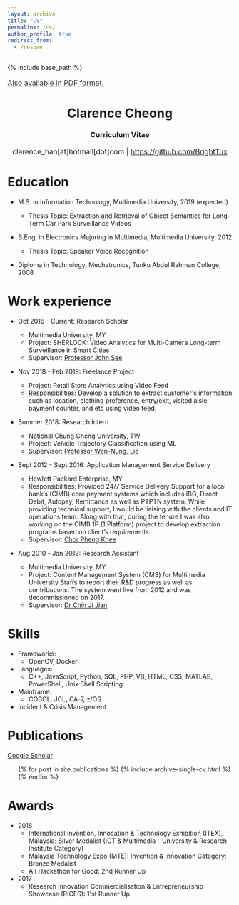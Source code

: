 ```yaml
---
layout: archive
title: "CV"
permalink: /cv/
author_profile: true
redirect_from:
  - /resume
---
```


{% include base_path %}


<a style="line-height: 1.5;" href="https://github.com/BrightTux/brighttux.github.io/raw/master/files/cv.pdf"><span style="color: #333333;"><span id="printThis" style="font-size: medium;">Also available in PDF format.</span></span></a>
<h1 class="western" align="center"><b>Clarence Cheong</b></h1>
<p style="line-height: 1.5;" align="center"><span style="font-size: medium;"><b>Curriculum Vitae</b> </span></p>
<p style="line-height: 1.5;" align="center"><span style="font-size: medium;">clarence_han[at]hotmail[dot]com | <a href="https://github.com/BrightTux">https://github.com/BrightTux</a></span></p>




<script>
console.log("Use printcv() to set certain elements to hidden");
  
function printcv()
{
  console.log("function printcv called");
  
  document.getElementById("printThis").style.visibility = "hidden"; 
  document.getElementsByClassName("page__title")[0].style.visibility = "hidden";
  document.getElementsByClassName("btn btn--inverse")[0].style.visibility = "hidden";
  console.log("Remember to change the scale to 72% before printing");

};
  
</script>




Education
======

* M.S. in Information Technology, Multimedia University, 2019 (expected)
  * Thesis Topic: Extraction and Retrieval of Object Semantics for Long-Term Car Park Surveillance Videos

* B.Eng. in Electronics Majoring in Multimedia, Multimedia University, 2012
  * Thesis Topic: Speaker Voice Recognition

* Diploma in Technology, Mechatronics, Tunku Abdul Rahman College, 2008


Work experience
======
* Oct 2016 - Current: Research Scholar
  * Multimedia University, MY
  * Project: SHERLOCK: Video Analytics for Multi-Camera Long-term Surveillance in Smart Cities
  * Supervisor: [Professor John See](http://pesona.mmu.edu.my/~johnsee/)
  
* Nov 2018 - Feb 2019: Freelance Project
  * Project: Retail Store Analytics using Video Feed 
  * Responsibilities: Develop a solution to extract customer's information such as location, clothing preference, entry/exit, visited aisle, payment counter, and etc using video feed.

* Summer 2018: Research Intern
  * National Chung Cheng University, TW
  * Project: Vehicle Trajectory Classification using ML
  * Supervisor: [Professor Wen-Nung, Lie](http://www.dsp.ee.ccu.edu.tw/wnlie/)
  
* Sept 2012 - Sept 2016: Application Management Service Delivery
  * Hewlett Packard Enterprise, MY
  * Responsibilities: Provided 24/7 Service Delivery Support for a local bank’s (CIMB) core payment systems which includes IBG, Direct Debit, Autopay, Remittance as well as PTPTN system. While providing technical support, I would be liaising with the clients and IT operations team. Along with that, during the tenure I was also working on the CIMB 1P (1 Platform) project to develop extraction programs based on client’s requirements.
  * Supervisor: [Chor Pheng Khee](https://my.linkedin.com/in/chor-pheng-khee-652685133)

* Aug 2010 - Jan 2012: Research Assistant
  * Multimedia University, MY
  * Project: Content Management System (CMS) for Multimedia University Staffs to report their R&D progress as well as contributions. The system went live from 2012 and was decommissioned on 2017.
  * Supervisor: [Dr Chin Ji Jian](https://mmuexpert.mmu.edu.my/jjchin)
  
Skills
======
* Frameworks: 
  * OpenCV, Docker
* Languages: 
  * C++, JavaScript, Python, SQL, PHP, VB, HTML, CSS, MATLAB, PowerShell, Unix Shell Scripting
* Mainframe: 
  * COBOL, JCL, CA-7, z/OS
* Incident & Crisis Management


Publications
======
<a href="https://scholar.google.com/citations?user=z8n5LTEAAAAJ&hl=en">Google Scholar</a>
  <ul>{% for post in site.publications %}
    {% include archive-single-cv.html %}
  {% endfor %}</ul>


Awards
======
* 2018
  * International Invention, Innocation & Technology Exhibition (ITEX), Malaysia: Silver Medalist (ICT & Multimedia - University & Research Institute Category)
  * Malaysia Technology Expo (MTE): Invention & Innovation Category: Bronze Medalist
  * A.I Hackathon for Good: 2nd Runner Up
* 2017
  * Research Innovation Commercialisation & Entrepreneurship Showcase (RICES): 1'st Runner Up 

<!---
Talks
======
  <ul>{% for post in site.talks %}
    {% include archive-single-talk-cv.html %}
  {% endfor %}</ul>
  
Teaching
======
  <ul>{% for post in site.teaching %}
    {% include archive-single-cv.html %}
  {% endfor %}</ul>
  
Service and leadership
======
* Currently signed in to 43 different slack teams
-->
